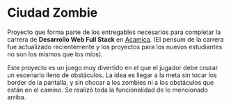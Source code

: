 # Ciudad Zombie

Proyecto que forma parte de los entregables necesarios para completar la carrera de **Desarrollo Web Full Stack** en [Acamica](https://www.acamica.com/desarrollo-web-full-stack).
(El pensum de la carrera fue actualizado recientemente y los proyectos para los nuevos estudiantes no son los mismos que los míos).

Este proyecto es un juego muy divertido en el que el jugador debe cruzar un escenario lleno de obstáculos. La idea es llegar a la meta sin tocar los border de la pantalla, y sin chocar a los zombies ni a los obstáculos que están en el camino.
Se realizó toda la funcionalidad de lo mencionado arriba.